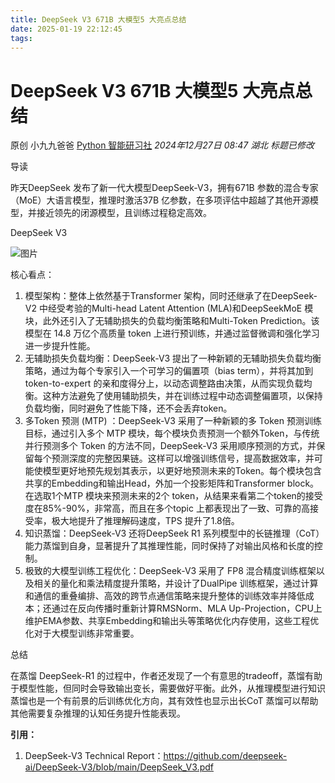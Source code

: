 ```yaml
---
title: DeepSeek V3 671B 大模型5 大亮点总结
date: 2025-01-19 22:12:45
tags:
---
```

# DeepSeek V3 671B 大模型5 大亮点总结

原创 小九九爸爸 [Python 智能研习社](javascript:void(0);) *2024年12月27日 08:47* *湖北* *标题已修改*

导读



昨天DeepSeek 发布了新一代大模型DeepSeek-V3，拥有671B 参数的混合专家（MoE）大语言模型，推理时激活37B 亿参数，在多项评估中超越了其他开源模型，并接近领先的闭源模型，且训练过程稳定高效。



DeepSeek V3



![图片](https://mmbiz.qpic.cn/sz_mmbiz_jpg/UWiagj1op6rDEEDxp1UiauEB8PYFnFfwLdh8kGyH4oCUuv0icZSrs0lMicDF43FS4KPicHGI59ZUku91FPLRasn4Fjw/640?wx_fmt=jpeg&tp=webp&wxfrom=5&wx_lazy=1&wx_co=1)

核心看点：

1. 模型架构：整体上依然基于Transformer 架构，同时还继承了在DeepSeek-V2 中经受考验的Multi-head Latent Attention (MLA)和DeepSeekMoE 模块，此外还引入了无辅助损失的负载均衡策略和Multi-Token Prediction。该模型在 14.8 万亿个高质量 token 上进行预训练，并通过监督微调和强化学习进一步提升性能。
2. 无辅助损失负载均衡：DeepSeek-V3 提出了一种新颖的无辅助损失负载均衡策略，通过为每个专家引入一个可学习的偏置项（bias term），并将其加到token-to-expert 的亲和度得分上，以动态调整路由决策，从而实现负载均衡。这种方法避免了使用辅助损失，并在训练过程中动态调整偏置项，以保持负载均衡，同时避免了性能下降，还不会丢弃token。
3. 多Token 预测 (MTP) ：DeepSeek-V3 采用了一种新颖的多 Token 预测训练目标，通过引入多个 MTP 模块，每个模块负责预测一个额外Token，与传统并行预测多个 Token 的方法不同，DeepSeek-V3 采用顺序预测的方式，并保留每个预测深度的完整因果链。这样可以增强训练信号，提高数据效率，并可能使模型更好地预先规划其表示，以更好地预测未来的Token。每个模块包含共享的Embedding和输出Head，外加一个投影矩阵和Transformer block。在选取1个MTP 模块来预测未来的2个 token，从结果来看第二个token的接受度在85%-90%，非常高，而且在多个topic 上都表现出了一致、可靠的高接受率，极大地提升了推理解码速度，TPS 提升了1.8倍。
4. 知识蒸馏：DeepSeek-V3 还将DeepSeek R1 系列模型中的长链推理（CoT）能力蒸馏到自身，显著提升了其推理性能，同时保持了对输出风格和长度的控制。
5. 极致的大模型训练工程优化：DeepSeek-V3 采用了 FP8 混合精度训练框架以及相关的量化和乘法精度提升策略，并设计了DualPipe 训练框架，通过计算和通信的重叠编排、高效的跨节点通信策略来提升整体的训练效率并降低成本；还通过在反向传播时重新计算RMSNorm、MLA Up-Projection，CPU上维护EMA参数、共享Embedding和输出头等策略优化内存使用，这些工程优化对于大模型训练非常重要。



总结



在蒸馏 DeepSeek-R1  的过程中，作者还发现了一个有意思的tradeoff，蒸馏有助于模型性能，但同时会导致输出变长，需要做好平衡。此外，从推理模型进行知识蒸馏也是一个有前景的后训练优化方向，其有效性也显示出长CoT 蒸馏可以帮助其他需要复杂推理的认知任务提升性能表现。



**引用：**

1. DeepSeek-V3 Technical Report：https://github.com/deepseek-ai/DeepSeek-V3/blob/main/DeepSeek_V3.pdf